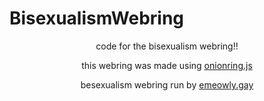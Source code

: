 # BisexualismWebring
<div align="center">
  <p>code for the bisexualism webring!!</p>
  <p>this webring was made using <a href="https://garlic.garden/onionring/">onionring.js</a></p>
  <p>besexualism webring run by <a href="[https://garlic.garden/onionring/](https://emeowly.gay/)">emeowly.gay</a></p>
</div>
